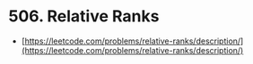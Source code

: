 # 506. Relative Ranks

- [https://leetcode.com/problems/relative-ranks/description/](https://leetcode.com/problems/relative-ranks/description/)
